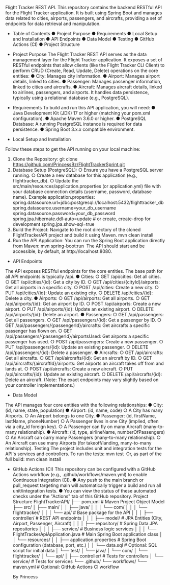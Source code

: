 Flight Tracker REST API.
This repository contains the backend RESTful API for the Flight Tracker application. It is built using Spring Boot and manages data related to cities, airports, passengers, and aircrafts, providing a set of endpoints for data retrieval and manipulation.

- Table of Contents
●	Project Purpose
●	Requirements
●	Local Setup and Installation
●	API Endpoints
●	Data Model
●	Testing
●	GitHub Actions (CI)
●	Project Structure

- Project Purpose
The Flight Tracker REST API serves as the data management layer for the Flight Tracker application. It exposes a set of RESTful endpoints that allow clients (like the Flight Tracker CLI Client) to perform CRUD (Create, Read, Update, Delete) operations on the core entities:
●	City: Manages city information.
●	Airport: Manages airport details, linked to cities.
●	Passenger: Manages passenger information, linked to cities and aircrafts.
●	Aircraft: Manages aircraft details, linked to airlines, passengers, and airports.
It handles data persistence, typically using a relational database (e.g., PostgreSQL).

- Requirements
To build and run this API application, you will need:
●	Java Development Kit (JDK) 17 or higher (matching your pom.xml configuration).
●	Apache Maven 3.6.0 or higher.
●	PostgreSQL Database: A running PostgreSQL instance is required for data persistence.
●	Spring Boot 3.x.x compatible environment.

- Local Setup and Installation
  
Follow these steps to get the API running on your local machine:
1.	Clone the Repository: git clone https://github.com/PrincessBz/FlightTrackerSprint.git
2.	Database Setup (PostgreSQL):
○	Ensure you have a PostgreSQL server running.
○	Create a new database for this application (e.g., flighttracker_db).
○	Update the src/main/resources/application.properties (or application.yml) file with your database connection details (username, password, database name). Example application.properties: spring.datasource.url=jdbc:postgresql://localhost:5432/flighttracker_db spring.datasource.username=your_db_username spring.datasource.password=your_db_password spring.jpa.hibernate.ddl-auto=update # or create, create-drop for development spring.jpa.show-sql=true 
3.	Build the Project: Navigate to the root directory of the cloned FlightTrackerAPI project and build it using Maven. mvn clean install 
4.	Run the API Application: You can run the Spring Boot application directly from Maven: mvn spring-boot:run  The API should start and be accessible, by default, at http://localhost:8080.

- API Endpoints

The API exposes RESTful endpoints for the core entities. The base path for all API endpoints is typically /api.
●	Cities:
○	GET /api/cities: Get all cities.
○	GET /api/cities/{id}: Get a city by ID.
○	GET /api/cities/{cityId}/airports: Get all airports in a specific city.
○	POST /api/cities: Create a new city.
○	PUT /api/cities/{id}: Update an existing city.
○	DELETE /api/cities/{id}: Delete a city.
●	Airports:
○	GET /api/airports: Get all airports.
○	GET /api/airports/{id}: Get an airport by ID.
○	POST /api/airports: Create a new airport.
○	PUT /api/airports/{id}: Update an existing airport.
○	DELETE /api/airports/{id}: Delete an airport.
●	Passengers:
○	GET /api/passengers: Get all passengers.
○	GET /api/passengers/{id}: Get a passenger by ID.
○	GET /api/passengers/{passengerId}/aircrafts: Get aircrafts a specific passenger has flown on.
○	GET /api/passengers/{passengerId}/airportsUsed: Get airports a specific passenger has used.
○	POST /api/passengers: Create a new passenger.
○	PUT /api/passengers/{id}: Update an existing passenger.
○	DELETE /api/passengers/{id}: Delete a passenger.
●	Aircrafts:
○	GET /api/aircrafts: Get all aircrafts.
○	GET /api/aircrafts/{id}: Get an aircraft by ID.
○	GET /api/aircrafts/{aircraftId}/airports: Get airports an aircraft takes off from and lands at.
○	POST /api/aircrafts: Create a new aircraft.
○	PUT /api/aircrafts/{id}: Update an existing aircraft.
○	DELETE /api/aircrafts/{id}: Delete an aircraft.
(Note: The exact endpoints may vary slightly based on your controller implementations.)

- Data Model

The API manages four core entities with the following relationships:
●	City: (id, name, state, population)
●	Airport: (id, name, code)
○	A City has many Airports.
○	An Airport belongs to one City.
●	Passenger: (id, firstName, lastName, phoneNumber)
○	A Passenger lives in one City (implied, often via a city_id foreign key).
○	A Passenger can fly on many Aircraft (many-to-many relationship).
●	Aircraft: (id, type, airlineName, numberOfPassengers)
○	An Aircraft can carry many Passengers (many-to-many relationship).
○	An Aircraft can use many Airports (for takeoff/landing, many-to-many relationship).
Testing
The project includes unit and integration tests for the API's services and controllers.
To run the tests:
mvn test 
Or, as part of the full build:
mvn clean install 

- GitHub Actions (CI)
This repository can be configured with a GitHub Actions workflow (e.g., .github/workflows/maven.yml) to enable Continuous Integration (CI).
●	Any push to the main branch or pull_request targeting main will automatically trigger a build and run all unit/integration tests.
●	You can view the status of these automated checks under the "Actions" tab of this GitHub repository.
Project Structure
FlightTrackerAPI/
├── pom.xml                                  # Maven Project Object Model
├── src/
│   ├── main/
│   │   ├── java/
│   │   │   └── com/
│   │   │       └── flighttracker/
│   │   │           └── api/                 # Base package for the API
│   │   │               ├── controller/      # REST API endpoints
│   │   │               ├── model/           # JPA Entities (City, Airport, Passenger, Aircraft)
│   │   │               ├── repository/      # Spring Data JPA repositories
│   │   │               ├── service/         # Business logic services
│   │   │               └── FlightTrackerApiApplication.java # Main Spring Boot application class
│   │   └── resources/
│   │       ├── application.properties       # Spring Boot configuration (database, port, etc.)
│   │       └── data.sql                     # Optional: SQL script for initial data
│   └── test/
│       └── java/
│           └── com/
│               └── flighttracker/
│                   └── api/
│                       ├── controller/      # Tests for controllers
│                       └── service/         # Tests for services
└── .github/
    └── workflows/
        └── maven.yml                        # Optional: GitHub Actions CI workflow


  By Princess



